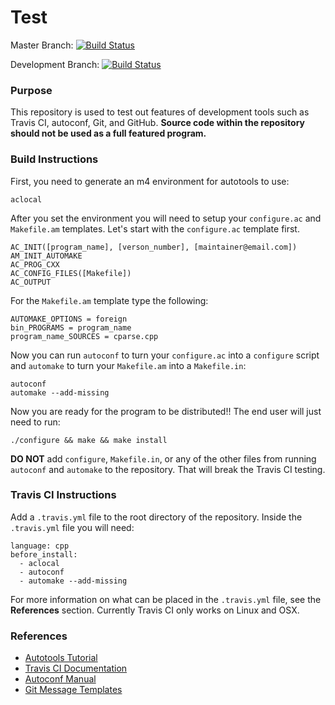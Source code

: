 # Test

Master Branch: [![Build Status](https://travis-ci.org/rowland007/test.svg?branch=master)](https://travis-ci.org/rowland007/test)

Development Branch: [![Build Status](https://travis-ci.org/rowland007/test.svg?branch=development)](https://travis-ci.org/rowland007/test)

### Purpose
This repository is used to test out features of development tools such as Travis CI, autoconf, Git, and GitHub. 
**Source code within the repository should not be used as a full featured program.**

### Build Instructions

First, you need to generate an m4 environment for autotools to use:
```
aclocal
```
After you set the environment you will need to setup your `configure.ac` and `Makefile.am` templates. Let's start with the `configure.ac` template first.
```
AC_INIT([program_name], [verson_number], [maintainer@email.com])
AM_INIT_AUTOMAKE
AC_PROG_CXX
AC_CONFIG_FILES([Makefile])
AC_OUTPUT
```
For the `Makefile.am` template type the following:
```
AUTOMAKE_OPTIONS = foreign
bin_PROGRAMS = program_name
program_name_SOURCES = cparse.cpp
```
Now you can run `autoconf` to turn your `configure.ac` into a `configure` script and `automake` to turn your `Makefile.am` into a `Makefile.in`:
```
autoconf
automake --add-missing
```
Now you are ready for the program to be distributed!! The end user will just need to run:
```
./configure && make && make install
```
**DO NOT** add `configure`, `Makefile.in`, or any of the other files from running `autoconf` and `automake` to the repository. That will break the Travis CI testing.

### Travis CI Instructions

Add a `.travis.yml` file to the root directory of the repository. Inside the `.travis.yml` file you will need:
```
language: cpp
before_install:
  - aclocal
  - autoconf
  - automake --add-missing
```
For more information on what can be placed in the `.travis.yml` file, see the **References** section. Currently Travis CI only works on Linux and OSX.

### References

* [Autotools Tutorial]
* [Travis CI Documentation]
* [Autoconf Manual]
* [Git Message Templates]

[//]: # (These are reference links used in the body of this note and get stripped out when the markdown processor does its job. There is no need to format nicely because it shouldn't be seen. Thanks SO - http://stackoverflow.com/questions/4823468/store-comments-in-markdown-syntax)

[Travis CI Documentation]: <https://docs.travis-ci.com/>
[Autotools Tutorial]: <https://robots.thoughtbot.com/the-magic-behind-configure-make-make-install>
[Autoconf Manual]: <https://www.gnu.org/software/autoconf/manual/autoconf.html>
[Git Message Templates]: <https://gist.github.com/adeekshith/cd4c95a064977cdc6c50>